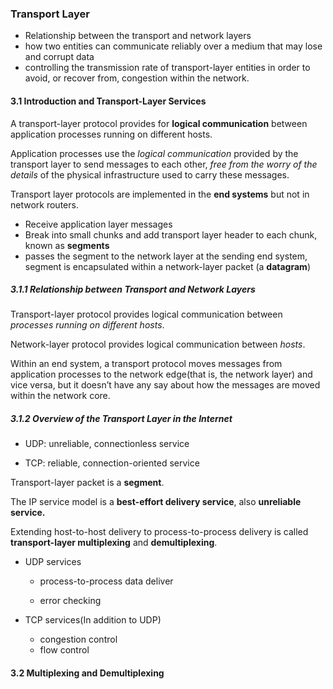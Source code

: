 ### Transport Layer

- Relationship between the transport and network layers
- how two entities can communicate reliably over a medium that may lose and corrupt data
- controlling  the  transmission  rate  of  transport-layer  entities  in  order  to  avoid,  or recover from, congestion within the network. 

#### 3.1 Introduction and Transport-Layer Services

A transport-layer protocol provides for **logical communication** between application processes running on different hosts.

Application processes use the *logical communication* provided by the transport layer to send messages to each other, *free from the worry of the details* of the physical infrastructure used to carry these messages.

Transport layer protocols are implemented in the **end systems** but not in network routers.

- Receive application layer messages
- Break into small chunks and add transport layer header to each chunk, known as **segments**
- passes the segment to the network layer at the sending end system, segment is encapsulated within a network-layer packet (a **datagram**) 

##### 3.1.1 Relationship between Transport and Network Layers

 Transport-layer  protocol  provides  logical  communication  between *processes running  on  different hosts*.

Network-layer  protocol  provides  logical communication between *hosts*.

Within an end system, a transport protocol moves messages from application processes to the network edge(that is, the network layer) and vice versa, but it doesn’t have any say about how the messages are moved within the network core.

##### 3.1.2 Overview of the Transport Layer in the Internet

- UDP: unreliable, connectionless service 

- TCP: reliable, connection-oriented service

Transport-layer packet is a **segment**. 

The IP service model is a **best-effort delivery service**, also **unreliable service.**

Extending host-to-host delivery to process-to-process delivery is called **transport-layer multiplexing** and **demultiplexing**. 

- UDP services

  - process-to-process  data  deliver

  - error checking

- TCP services(In addition to UDP)

  - congestion control
  - flow control

#### 3.2 Multiplexing and Demultiplexing

